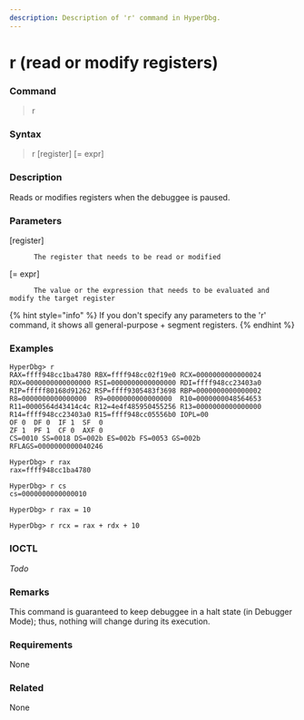 ```yaml
---
description: Description of 'r' command in HyperDbg.
---
```


# r \(read or modify registers\)

### Command

> r

### Syntax

> r \[register\] \[= expr\]

### Description

Reads or modifies registers when the debuggee is paused.

### Parameters

\[register\]

          The register that needs to be read or modified

\[= expr\]

          The value or the expression that needs to be evaluated and modify the target register

{% hint style="info" %}
If you don't specify any parameters to the 'r' command, it shows all general-purpose + segment registers.
{% endhint %}

### Examples

```text
HyperDbg> r
RAX=ffff948cc1ba4780 RBX=ffff948cc02f19e0 RCX=0000000000000024
RDX=0000000000000000 RSI=0000000000000000 RDI=ffff948cc23403a0
RIP=fffff80168d91262 RSP=ffff9305483f3698 RBP=0000000000000002
R8=0000000000000000  R9=0000000000000000  R10=0000000048564653
R11=0000564d43414c4c R12=4e4f485950455256 R13=0000000000000000
R14=ffff948cc23403a0 R15=ffff948cc05556b0 IOPL=00
OF 0  DF 0  IF 1  SF  0
ZF 1  PF 1  CF 0  AXF 0
CS=0010 SS=0018 DS=002b ES=002b FS=0053 GS=002b
RFLAGS=0000000000040246
```

```text
HyperDbg> r rax
rax=ffff948cc1ba4780
```

```text
HyperDbg> r cs
cs=0000000000000010
```

```text
HyperDbg> r rax = 10
```

```text
HyperDbg> r rcx = rax + rdx + 10
```

### IOCTL

_Todo_

### **Remarks**

This command is guaranteed to keep debuggee in a halt state \(in Debugger Mode\); thus, nothing will change during its execution.

### Requirements

None

### Related

None

